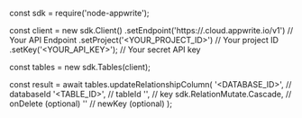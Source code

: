 const sdk = require('node-appwrite');

const client = new sdk.Client()
    .setEndpoint('https://<REGION>.cloud.appwrite.io/v1') // Your API Endpoint
    .setProject('<YOUR_PROJECT_ID>') // Your project ID
    .setKey('<YOUR_API_KEY>'); // Your secret API key

const tables = new sdk.Tables(client);

const result = await tables.updateRelationshipColumn(
    '<DATABASE_ID>', // databaseId
    '<TABLE_ID>', // tableId
    '', // key
    sdk.RelationMutate.Cascade, // onDelete (optional)
    '' // newKey (optional)
);
